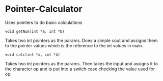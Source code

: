 # Pointer-Calculator
Uses pointers to do basic calculations

```
void getNum(int *a, int *b)
```
Takes two int pointers as the params. Does a simple cout and assigns them to the pointer values which is the reference to the int values in main.

```
void calc(int *a, int *b)
```
Takes two int pointers as the params. Then takes the input and assigns it to the character op and is put into a switch case checking the value used for op.
